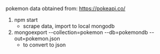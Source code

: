 pokemon data obtained from: https://pokeapi.co/

1. npm start 
    - scrape data, import to local mongodb
2. mongoexport --collection=pokemon --db=pokemondb --out=pokemon.json 
    - to convert to json